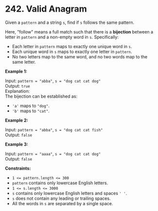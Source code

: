 # 242. Valid Anagram

Given a `pattern` and a string `s`, find if `s` follows the same pattern.

Here, "follow" means a full match such that there is a **bijection** between a letter in `pattern` and a non-empty word in `s`. Specifically:

- Each letter in `pattern` maps to exactly one unique word in `s`.
- Each unique word in `s` maps to exactly one letter in `pattern`.
- No two letters map to the same word, and no two words map to the same letter.

**Example 1:**

Input: `pattern = "abba"`, `s = "dog cat cat dog"`  
Output: `true`  
Explanation:  
The bijection can be established as:
- `'a'` maps to `"dog"`.
- `'b'` maps to `"cat"`.

**Example 2:**

Input: `pattern = "abba"`, `s = "dog cat cat fish"`  
Output: `false`

**Example 3:**

Input: `pattern = "aaaa"`, `s = "dog cat cat dog"`  
Output: `false`

**Constraints:**

- `1 <= pattern.length <= 300`
- `pattern` contains only lowercase English letters.
- `1 <= s.length <= 3000`
- `s` contains only lowercase English letters and spaces `' '`.
- `s` does not contain any leading or trailing spaces.
- All the words in `s` are separated by a single space.

